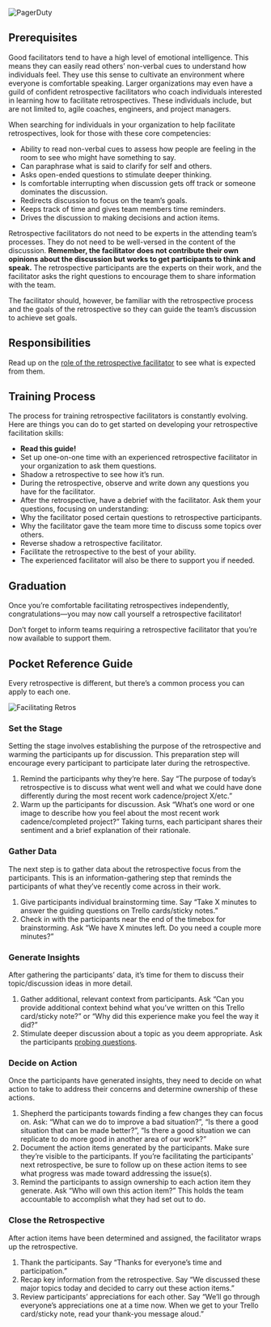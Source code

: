 ![PagerDuty](../assets/img/headers/Retros-Training.png)

## Prerequisites
Good facilitators tend to have a high level of emotional intelligence. This means they can easily read others’ non-verbal cues to understand how individuals feel. They use this sense to cultivate an environment where everyone is comfortable speaking. Larger organizations may even have a guild of confident retrospective facilitators who coach individuals interested in learning how to facilitate retrospectives. These individuals include, but are not limited to, agile coaches, engineers, and project managers.

When searching for individuals in your organization to help facilitate retrospectives, look for those with these core competencies:

- Ability to read non-verbal cues to assess how people are feeling in the room to see who might have something to say.
- Can paraphrase what is said to clarify for self and others.
- Asks open-ended questions to stimulate deeper thinking.
- Is comfortable interrupting when discussion gets off track or someone dominates the discussion.
- Redirects discussion to focus on the team’s goals.
- Keeps track of time and gives team members time reminders.
- Drives the discussion to making decisions and action items.

Retrospective facilitators do not need to be experts in the attending team’s processes. They do not need to be well-versed in the content of the discussion. **Remember, the facilitator does not contribute their own opinions about the discussion but works to get participants to think and speak.** The retrospective participants are the experts on their work, and the facilitator asks the right questions to encourage them to share information with the team.

The facilitator should, however, be familiar with the retrospective process and the goals of the retrospective so they can guide the team’s discussion to achieve set goals.

## Responsibilities
Read up on the [role of the retrospective facilitator](getting_started.md#role-of-the-facilitator) to see what is expected from them.

## Training Process
The process for training retrospective facilitators is constantly evolving. Here are things you can do to get started on developing your retrospective facilitation skills:

- **Read this guide!**
- Set up one-on-one time with an experienced retrospective facilitator in your organization to ask them questions.
- Shadow a retrospective to see how it’s run.
- During the retrospective, observe and write down any questions you have for the facilitator.
- After the retrospective, have a debrief with the facilitator. Ask them your questions, focusing on understanding:
- Why the facilitator posed certain questions to retrospective participants.
- Why the facilitator gave the team more time to discuss some topics over others.
- Reverse shadow a retrospective facilitator.
- Facilitate the retrospective to the best of your ability.
- The experienced facilitator will also be there to support you if needed.

## Graduation
Once you’re comfortable facilitating retrospectives independently, congratulations—you may now call yourself a retrospective facilitator!

Don’t forget to inform teams requiring a retrospective facilitator that you’re now available to support them.

## Pocket Reference Guide
Every retrospective is different, but there’s a common process you can apply to each one.

![Facilitating Retros](../assets/img/facilitating_retrospectives.png)

### Set the Stage
Setting the stage involves establishing the purpose of the retrospective and warming the participants up for discussion. This preparation step will encourage every participant to participate later during the retrospective.

1. Remind the participants why they’re here. Say “The purpose of today’s retrospective is to discuss what went well and what we could have done differently during the most recent work cadence/project X/etc.”
1. Warm up the participants for discussion. Ask “What’s one word or one image to describe how you feel about the most recent work cadence/completed project?” Taking turns, each participant shares their sentiment and a brief explanation of their rationale.

### Gather Data
The next step is to gather data about the retrospective focus from the participants. This is an information-gathering step that reminds the participants of what they’ve recently come across in their work.

1. Give participants individual brainstorming time. Say “Take X minutes to answer the guiding questions on Trello cards/sticky notes.”
1. Check in with the participants near the end of the timebox for brainstorming. Ask “We have X minutes left. Do you need a couple more minutes?”

### Generate Insights
After gathering the participants’ data, it’s time for them to discuss their topic/discussion ideas in more detail.

1. Gather additional, relevant context from participants. Ask “Can you provide additional context behind what you’ve written on this Trello card/sticky note?” or “Why did this experience make you feel the way it did?”
1. Stimulate deeper discussion about a topic as you deem appropriate. Ask the participants [probing questions](http://schoolreforminitiative.org/doc/probing_questions_guide.pdf).

### Decide on Action
Once the participants have generated insights, they need to decide on what action to take to address their concerns and determine ownership of these actions.

1. Shepherd the participants towards finding a few changes they can focus on. Ask: “What can we do to improve a bad situation?”, “Is there a good situation that can be made better?”, “Is there a good situation we can replicate to do more good in another area of our work?”
1. Document the action items generated by the participants. Make sure they’re visible to the participants. If you’re facilitating the participants' next retrospective, be sure to follow up on these action items to see what progress was made toward addressing the issue(s).
1. Remind the participants to assign ownership to each action item they generate. Ask “Who will own this action item?” This holds the team accountable to accomplish what they had set out to do.

### Close the Retrospective
After action items have been determined and assigned, the facilitator wraps up the retrospective.

1. Thank the participants. Say “Thanks for everyone’s time and participation.”
1. Recap key information from the retrospective. Say “We discussed these major topics today and decided to carry out these action items.”
1. Review participants’ appreciations for each other. Say “We’ll go through everyone’s appreciations one at a time now. When we get to your Trello card/sticky note, read your thank-you message aloud.”
